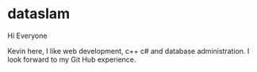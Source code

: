 # dataslam

Hi  Everyone

Kevin here, I like web development, c++ c# and database administration.
I look forward to my Git Hub experience. 
